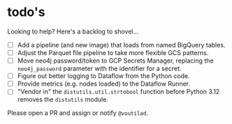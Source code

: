 # todo's

Looking to help? Here's a backlog to shovel...

- [ ] Add a pipeline (and new image) that loads from named BigQuery tables.
- [ ] Adjust the Parquet file pipeline to take more flexible GCS patterns.
- [ ] Move neo4j password/token to GCP Secrets Manager, replacing the
      `neo4j_password` parameter with the identifier for a secret.
- [ ] Figure out better logging to Dataflow from the Python code.
- [ ] Provide metrics (e.g. nodes loaded) to the Dataflow Runner.
- [ ] "Vendor in" the `distutils.util.strtobool` function before Python 3.12
      removes the `distutils` module.

Please open a PR and assign or notify `@voutilad`.
